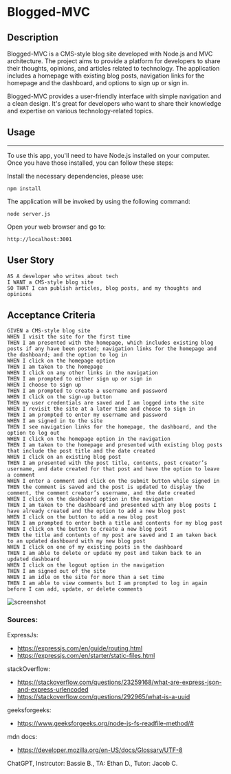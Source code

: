 # Blogged-MVC

## Description
Blogged-MVC is a CMS-style blog site developed with Node.js and MVC architecture. The project aims to provide a platform for developers to share their thoughts, opinions, and articles related to technology. The application includes a homepage with existing blog posts, navigation links for the homepage and the dashboard, and options to sign up or sign in. 

Blogged-MVC provides a user-friendly interface with simple navigation and a clean design. It's great for developers who want to share their knowledge and expertise on various technology-related topics.

## Usage
***
To use this app, you'll need to have Node.js installed on your computer. Once you have those installed, you can follow these steps:


Install the necessary dependencies, please use:
```
npm install
```

The application will be invoked by using the following command:
```
node server.js
```
Open your web browser and go to:
```
http://localhost:3001
```

## User Story
```
AS A developer who writes about tech
I WANT a CMS-style blog site
SO THAT I can publish articles, blog posts, and my thoughts and opinions
```
## Acceptance Criteria
```
GIVEN a CMS-style blog site
WHEN I visit the site for the first time
THEN I am presented with the homepage, which includes existing blog posts if any have been posted; navigation links for the homepage and the dashboard; and the option to log in
WHEN I click on the homepage option
THEN I am taken to the homepage
WHEN I click on any other links in the navigation
THEN I am prompted to either sign up or sign in
WHEN I choose to sign up
THEN I am prompted to create a username and password
WHEN I click on the sign-up button
THEN my user credentials are saved and I am logged into the site
WHEN I revisit the site at a later time and choose to sign in
THEN I am prompted to enter my username and password
WHEN I am signed in to the site
THEN I see navigation links for the homepage, the dashboard, and the option to log out
WHEN I click on the homepage option in the navigation
THEN I am taken to the homepage and presented with existing blog posts that include the post title and the date created
WHEN I click on an existing blog post
THEN I am presented with the post title, contents, post creator’s username, and date created for that post and have the option to leave a comment
WHEN I enter a comment and click on the submit button while signed in
THEN the comment is saved and the post is updated to display the comment, the comment creator’s username, and the date created
WHEN I click on the dashboard option in the navigation
THEN I am taken to the dashboard and presented with any blog posts I have already created and the option to add a new blog post
WHEN I click on the button to add a new blog post
THEN I am prompted to enter both a title and contents for my blog post
WHEN I click on the button to create a new blog post
THEN the title and contents of my post are saved and I am taken back to an updated dashboard with my new blog post
WHEN I click on one of my existing posts in the dashboard
THEN I am able to delete or update my post and taken back to an updated dashboard
WHEN I click on the logout option in the navigation
THEN I am signed out of the site
WHEN I am idle on the site for more than a set time
THEN I am able to view comments but I am prompted to log in again before I can add, update, or delete comments
```

![screenshot]()

### Sources:

ExpressJs:
- https://expressjs.com/en/guide/routing.html
- https://expressjs.com/en/starter/static-files.html

stackOverflow:
- https://stackoverflow.com/questions/23259168/what-are-express-json-and-express-urlencoded
- https://stackoverflow.com/questions/292965/what-is-a-uuid 

geeksforgeeks:
- https://www.geeksforgeeks.org/node-js-fs-readfile-method/#

mdn docs:
- https://developer.mozilla.org/en-US/docs/Glossary/UTF-8

ChatGPT, 
Instrcutor: Bassie B., 
TA: Ethan D.,
Tutor: Jacob C. 